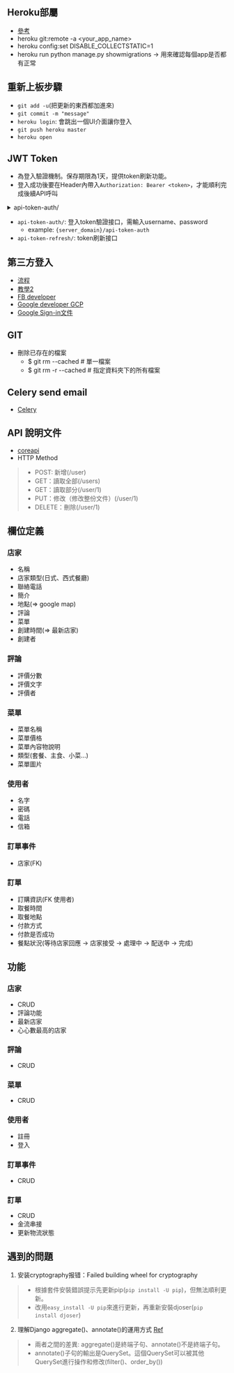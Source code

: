 ## Heroku部屬
- [參考](https://github.com/s9891326/django-tutorial-for-programmers-uranusjr/blob/1.8/24-deploy-to-heroku.md)
- heroku git:remote -a <your_app_name>
- heroku config:set DISABLE_COLLECTSTATIC=1
- heroku run python manage.py showmigrations  -> 用來確認每個app是否都有正常

## 重新上板步驟
- `git add -u`(把更新的東西都加進來) 
- `git commit -m "message"`
- `heroku login`: 會跳出一個UI介面讓你登入
- `git push heroku master`
- `heroku open`

## JWT Token
- 為登入驗證機制。保存期限為1天，提供token刷新功能。
- 登入成功後要在Header內帶入`Authorization: Bearer <token>`，才能順利完成後續API呼叫

<details>
<summary>api-token-auth/</summary>

- 登入token驗證接口

    | 項目 | 說明 |
    |------|-----|
    | API URL | {server_domain}/api-token-auth/ |
    | method | POST(階層資料) |
    
</details>

- `api-token-auth/`: 登入token驗證接口，需輸入username、password
    - example: `{server_domain}/api-token-auth`
- `api-token-refresh/`: token刷新接口

## 第三方登入
- [流程](https://blog.hanklu.tw/post/2020/spa-api-social-loign/)
- [教學2](https://www.section.io/engineering-education/django-google-oauth/)
- [FB developer](https://developers.facebook.com/apps/1001993363887699/settings/basic/)
- [Google developer GCP](https://console.cloud.google.com/apis/credentials/oauthclient/122455133186-drprmpo7inpbpdp8j9fdnodn46hqslct.apps.googleusercontent.com?project=solar-haven-320806)
- [Google Sign-in文件](https://developers.google.com/identity/sign-in/web/sign-in)

## GIT
- 刪除已存在的檔案
    - $ git rm --cached <file>         # 單一檔案
    - $ git rm -r --cached <folder>    # 指定資料夾下的所有檔案

## Celery send email
- [Celery](https://tw511.com/a/01/33541.html)

## API 說明文件
- [coreapi](https://blog.csdn.net/weixin_42289273/article/details/110273877)
- HTTP Method
> - POST: 新增(/user)
> - GET：讀取全部(/users)
> - GET：讀取部分(/user/1)
> - PUT：修改（修改整份文件）(/user/1)
> - DELETE：刪除(/user/1)

## 欄位定義
### 店家
- 名稱
- 店家類型(日式、西式餐廳)
- 聯絡電話
- 簡介
- 地點(=> google map)
- 評論
- 菜單
- 創建時間(=> 最新店家)
- 創建者

### 評論
- 評價分數
- 評價文字
- 評價者

### 菜單
- 菜單名稱
- 菜單價格
- 菜單內容物說明
- 類型(套餐、主食、小菜...)
- 菜單圖片

### 使用者
- 名字
- 密碼
- 電話
- 信箱 
 
### 訂單事件
- 店家(FK)

### 訂單
- 訂購資訊(FK 使用者)
- 取餐時間
- 取餐地點
- 付款方式
- 付款是否成功
- 餐點狀況(等待店家回應 -> 店家接受 -> 處理中 -> 配送中 -> 完成)

## 功能
### 店家
- CRUD
- 評論功能
- 最新店家
- 心心數最高的店家

### 評論
- CRUD

### 菜單
- CRUD

### 使用者
- 註冊
- 登入

### 訂單事件
- CRUD

### 訂單
- CRUD
- 金流串接
- 更新物流狀態

## 遇到的問題
1. 安装cryptography报错：Failed building wheel for cryptography
> - 根據套件安裝錯誤提示先更新pip(`pip install -U pip`)，但無法順利更新。
> - 改用`easy_install -U pip`來進行更新，再重新安裝djoser(`pip install djoser`)
2. 理解Django aggregate()、annotate()的運用方式 [Ref](https://docs.djangoproject.com/zh-hans/3.2/topics/db/aggregation/)
> - 兩者之間的差異: aggregate()是終端子句、annotate()不是終端子句。
> - annotate()子句的輸出是QuerySet。這個QuerySet可以被其他QuerySet進行操作和修改(filter()、order_by())